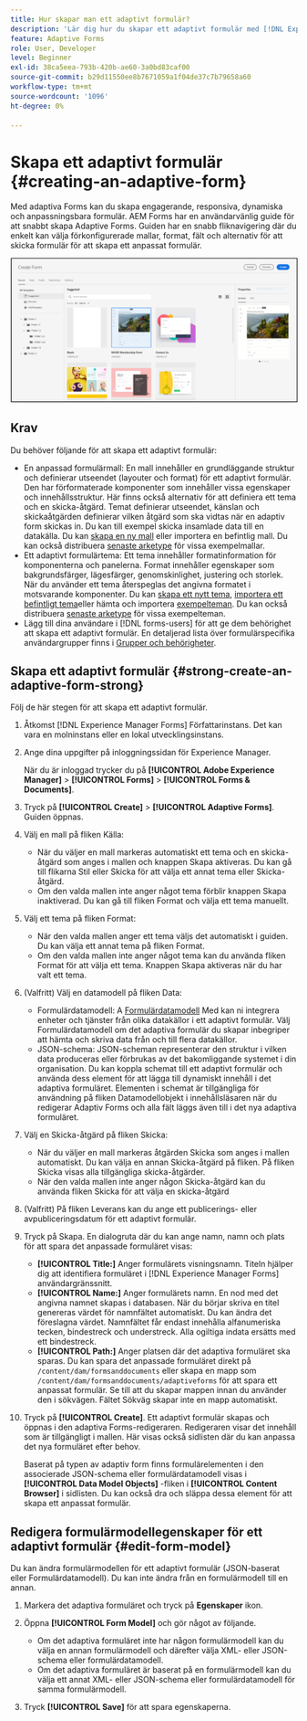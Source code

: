 ```yaml
---
title: Hur skapar man ett adaptivt formulär?
description: 'Lär dig hur du skapar ett adaptivt formulär med [!DNL Experience Manager Forms]. Adaptiva Forms är responsiva HTML5-formulär som effektiviserar informationsinsamling och -bearbetning. Mer information om hur du skapar ett adaptivt formulär baserat på en formulärdatamodell och ett XML- eller JSON-schema. '
feature: Adaptive Forms
role: User, Developer
level: Beginner
exl-id: 38ca5eea-793b-420b-ae60-3a0bd83caf00
source-git-commit: b29d11550ee8b7671059a1f04de37c7b79658a60
workflow-type: tm+mt
source-wordcount: '1096'
ht-degree: 0%

---
```


# Skapa ett adaptivt formulär {#creating-an-adaptive-form}


Med adaptiva Forms kan du skapa engagerande, responsiva, dynamiska och anpassningsbara formulär. AEM Forms har en användarvänlig guide för att snabbt skapa Adaptive Forms. Guiden har en snabb fliknavigering där du enkelt kan välja förkonfigurerade mallar, format, fält och alternativ för att skicka formulär för att skapa ett anpassat formulär.

<!-- 

You can choose to create an Adaptive Form based on a form model or schema or without a form model. It is important to carefully choose the form model that not only suits your requirements but extends your existing infrastructural investments and assets. You get to choose from the following options to create an Adaptive Form: 

-->

![Guide för att skapa ett adaptivt formulär](/help/release-notes/assets/wizard.png)

<!-- 

Adaptive Forms allow you to create forms that are engaging, responsive, dynamic, and adaptive. [!DNL AEM Forms] provides an intuitive wizard and out-of-the-box components to create Adaptive Forms. You can choose to create an Adaptive Form based on a form model or schema or without a form model. It is important to carefully choose the form model that not only suits your requirements but extends your existing infrastructural investments and assets. You get to choose from the following options to create an Adaptive Form:

* **Using a form data model**
  [Data integration](data-integration.md) lets you integrate entities and services from disparate data sources in to a Form Data Model that you can use to create Adaptive Forms. Choose Form Data Model if the Adaptive Form you are creating involves fetching and write data from and to multiple data source.

  <!--  * **Using an XDP Form Template**
   It is an ideal form model if you have investments in XFA-based or XDP forms. It provides a direct way to convert your XFA-based forms into Adaptive Forms. Any existing XFA rules are retained in the associated Adaptive Forms. The resulting Adaptive Forms support XFA constructs, such as validations, events, properties, and patterns. 

* **Using an XML Schema Definition (XSD) or a JSON Schema**
   XML and JSON schemas represent the structure in which data is produced or consumed by the back-end system in your organization. You can associate the schema to an Adaptive Form and use its elements to add dynamic content to the Adaptive Form. The elements of the schema will be available for use in the Data Model Objects tab of the Content browser when authoring Adaptive Forms.

* **Using none or without a form model**
   Adaptive Forms created with this option don’t use any form model. The data XML generated from such forms has flat structure with fields and corresponding values. -->

## Krav

Du behöver följande för att skapa ett adaptivt formulär:

* En anpassad formulärmall: En mall innehåller en grundläggande struktur och definierar utseendet (layouter och format) för ett adaptivt formulär. Den har förformaterade komponenter som innehåller vissa egenskaper och innehållsstruktur. Här finns också alternativ för att definiera ett tema och en skicka-åtgärd. Temat definierar utseendet, känslan och skickaåtgärden definierar vilken åtgärd som ska vidtas när en adaptiv form skickas in. Du kan till exempel skicka insamlade data till en datakälla. Du kan [skapa en ny mall](template-editor.md) eller importera en befintlig mall. Du kan också distribuera [senaste arketype](https://experienceleague.adobe.com/docs/experience-manager-core-components/using/developing/archetype/using.html?lang=en#:~:text=The%20AEM%20Archetype%20is%20made%20up%20of%20modules%3A,and%20request%20filters.%20it.tests%3A%20are%20Java-based%20integration%20tests.) för vissa exempelmallar.
* Ett adaptivt formulärtema: Ett tema innehåller formatinformation för komponenterna och panelerna. Format innehåller egenskaper som bakgrundsfärger, lägesfärger, genomskinlighet, justering och storlek. När du använder ett tema återspeglas det angivna formatet i motsvarande komponenter. Du kan [skapa ett nytt tema](themes.md), [importera ett befintligt tema](import-export-forms-templates.md#uploading-a-theme)eller hämta och importera [exempelteman](https://documentcloud.adobe.com/link/track?uri=urn:aaid:scds:US:2779f80e-16ba-4cd1-a96f-8e2b53f3be25). Du kan också distribuera [senaste arketype](https://experienceleague.adobe.com/docs/experience-manager-core-components/using/developing/archetype/using.html?lang=en#:~:text=The%20AEM%20Archetype%20is%20made%20up%20of%20modules%3A,and%20request%20filters.%20it.tests%3A%20are%20Java-based%20integration%20tests.) för vissa exempelteman.
* Lägg till dina användare i [!DNL forms-users] för att ge dem behörighet att skapa ett adaptivt formulär. En detaljerad lista över formulärspecifika användargrupper finns i [Grupper och behörigheter](forms-groups-privileges-tasks.md).

## Skapa ett adaptivt formulär {#strong-create-an-adaptive-form-strong}

Följ de här stegen för att skapa ett adaptivt formulär.

1. Åtkomst [!DNL Experience Manager Forms] Författarinstans. Det kan vara en molninstans eller en lokal utvecklingsinstans.

1. Ange dina uppgifter på inloggningssidan för Experience Manager.

   När du är inloggad trycker du på **[!UICONTROL Adobe Experience Manager]** > **[!UICONTROL Forms]** > **[!UICONTROL Forms & Documents]**.

1. Tryck på **[!UICONTROL Create]**  > **[!UICONTROL Adaptive Forms]**. Guiden öppnas.
1. Välj en mall på fliken Källa:
   * När du väljer en mall markeras automatiskt ett tema och en skicka-åtgärd som anges i mallen och knappen Skapa aktiveras. Du kan gå till flikarna Stil eller Skicka för att välja ett annat tema eller Skicka-åtgärd.
   * Om den valda mallen inte anger något tema förblir knappen Skapa inaktiverad. Du kan gå till fliken Format och välja ett tema manuellt.
1. Välj ett tema på fliken Format:
   * När den valda mallen anger ett tema väljs det automatiskt i guiden. Du kan välja ett annat tema på fliken Format.
   * Om den valda mallen inte anger något tema kan du använda fliken Format för att välja ett tema. Knappen Skapa aktiveras när du har valt ett tema.
1. (Valfritt) Välj en datamodell på fliken Data:
   * Formulärdatamodell: A [Formulärdatamodell](data-integration.md) Med kan ni integrera enheter och tjänster från olika datakällor i ett adaptivt formulär. Välj Formulärdatamodell om det adaptiva formulär du skapar inbegriper att hämta och skriva data från och till flera datakällor.
   * JSON-schema: JSON-scheman representerar den struktur i vilken data produceras eller förbrukas av det bakomliggande systemet i din organisation. Du kan koppla schemat till ett adaptivt formulär och använda dess element för att lägga till dynamiskt innehåll i det adaptiva formuläret. Elementen i schemat är tillgängliga för användning på fliken Datamodellobjekt i innehållsläsaren när du redigerar Adaptiv Forms och alla fält läggs även till i det nya adaptiva formuläret.
1. Välj en Skicka-åtgärd på fliken Skicka:
   * När du väljer en mall markeras åtgärden Skicka som anges i mallen automatiskt. Du kan välja en annan Skicka-åtgärd på fliken. På fliken Skicka visas alla tillgängliga skicka-åtgärder.
   * När den valda mallen inte anger någon Skicka-åtgärd kan du använda fliken Skicka för att välja en skicka-åtgärd

1. (Valfritt) På fliken Leverans kan du ange ett publicerings- eller avpubliceringsdatum för ett adaptivt formulär.

1. Tryck på Skapa. En dialogruta där du kan ange namn, namn och plats för att spara det anpassade formuläret visas:

   * **[!UICONTROL Title:]** Anger formulärets visningsnamn. Titeln hjälper dig att identifiera formuläret i [!DNL Experience Manager Forms] användargränssnitt.
   * **[!UICONTROL Name:]** Anger formulärets namn. En nod med det angivna namnet skapas i databasen. När du börjar skriva en titel genereras värdet för namnfältet automatiskt. Du kan ändra det föreslagna värdet. Namnfältet får endast innehålla alfanumeriska tecken, bindestreck och understreck. Alla ogiltiga indata ersätts med ett bindestreck.
   * **[!UICONTROL Path:]** Anger platsen där det adaptiva formuläret ska sparas. Du kan spara det anpassade formuläret direkt på `/content/dam/formsanddocuments` eller skapa en mapp som `/content/dam/formsanddocuments/adaptiveforms` för att spara ett anpassat formulär. Se till att du skapar mappen innan du använder den i sökvägen. Fältet Sökväg skapar inte en mapp automatiskt.

1. Tryck på **[!UICONTROL Create]**. Ett adaptivt formulär skapas och öppnas i den adaptiva Forms-redigeraren. Redigeraren visar det innehåll som är tillgängligt i mallen. Här visas också sidlisten där du kan anpassa det nya formuläret efter behov.

   Baserat på typen av adaptiv form finns formulärelementen i den associerade <!--XFA form template, XML schema or --> JSON-schema eller formulärdatamodell visas i **[!UICONTROL Data Model Objects]** -fliken i **[!UICONTROL Content Browser]** i sidlisten. Du kan också dra och släppa dessa element för att skapa ett anpassat formulär.

<!-- ## Create an Adaptive Form based on a Form Data Model {#fdm}

[Data integration](data-integration.md) lets you integrate multiple data sources and bring their entities and services together to create a form data model. It is an extension of JSON schema. You can use a Form Data Model to create an Adaptive Form. The entities or data model objects configured in a Form Data Model are available as data model objects for form authoring. They are bound to respective data sources and used to prefill a form and write submitted data back to the respective data sources. You can also call services configured in a Form Data Model using Adaptive Form rules.

To use a Form Data Model for creating an Adaptive Form:

1. In Form Model tab on Add Properties screen, select **[!UICONTROL Form Data Model]** in the **[!UICONTROL Select From]** drop-down list.

   ![Create an Adaptive Form](assets/create-af-1-1.png)

1. Tap to expand **[!UICONTROL Select Form Data Model]**. All available form data models are listed.Select a from data model.

>[!NOTE]
>
>You can also change the Form Data Model for an Adaptive Form. For detailed steps, see [Edit Form Model properties of an Adaptive Form](#edit-form-model).

## Create an Adaptive Form based on XML or JSON schema {#create-an-adaptive-form-based-on-xml-or-json-schema}

XML and JSON schemas represent the structure in which data is produced or consumed by the back-end system in your organization. You can associate a schema to an Adaptive Form and use its elements to add dynamic content to the Adaptive Form. The elements of the schema are available in the Data Model Object tab of the content browser for authoring Adaptive Forms. You can drag-drop the schema elements to build the form.

See the following documents to understand how to design XML or JSON schema for authoring Adaptive Forms.

* [Creating Adaptive Forms using XML schema](adaptive-form-xml-schema-form-model.md)
* [Creating Adaptive Forms using JSON schema](adaptive-form-json-schema-form-model.md)

Do the following to use XML or JSON schema as form model for an Adaptive Form:

1. On the **[!UICONTROL Add Properties]** step of Adaptive Form creation page, tap on the **[!UICONTROL Form Model]** tab.
1. In the Form Model tab, select **[!UICONTROL Schema]** from the **[!UICONTROL Select From]** drop-down field.

1. Tap **[!UICONTROL Select Schema]** and do one of the following:

    * **[!UICONTROL Upload from disk]** - Select this option and tap Upload Schema Definition to browse and upload an XML schema or JSON schema from your file system. The uploaded schema file resides with the form and is not accessible to other Adaptive Forms.
    * **[!UICONTROL Search in repository]** - Select this option to select from the list of schema definition files available in the repository. Select the XML or JSON schema file as form model. The selected schema is associated with the form by reference and is accessible for use in other Adaptive Forms.

      Ensure that the JSON schema filename ends with **.schema.json**. For example: mySchema.schema.json

   ![Selecting XML or JSON schema](assets/upload-schema.png)
**Figure:** *Selecting XML or JSON schema*

1. (For XML schema only) After you select or upload an XML Schema, specify a root element of the selected XSD file to map with the Adaptive Form.

   ![Selecting XSD root element](assets/xsd-root-element.png)
**Figure:** *Selecting XSD root element*

>[!NOTE]
>
>You can also change the schema for an Adaptive Form. For detailed steps, see [Edit Form Model properties of an Adaptive Form](#edit-form-model). -->

## Redigera formulärmodellegenskaper för ett adaptivt formulär {#edit-form-model}

Du kan ändra formulärmodellen för ett adaptivt formulär (JSON-baserat eller Formulärdatamodell). Du kan inte ändra från en formulärmodell till en annan.

1. Markera det adaptiva formuläret och tryck på **Egenskaper** ikon.
1. Öppna **[!UICONTROL Form Model]** och gör något av följande.

   * Om det adaptiva formuläret inte har någon formulärmodell kan du välja en annan formulärmodell och därefter välja <!-- a form template, --> XML- eller JSON-schema eller formulärdatamodell.
   * Om det adaptiva formuläret är baserat på en formulärmodell kan du välja ett annat <!-- form template, --> XML- eller JSON-schema eller formulärdatamodell för samma formulärmodell.

1. Tryck **[!UICONTROL Save]** för att spara egenskaperna.
